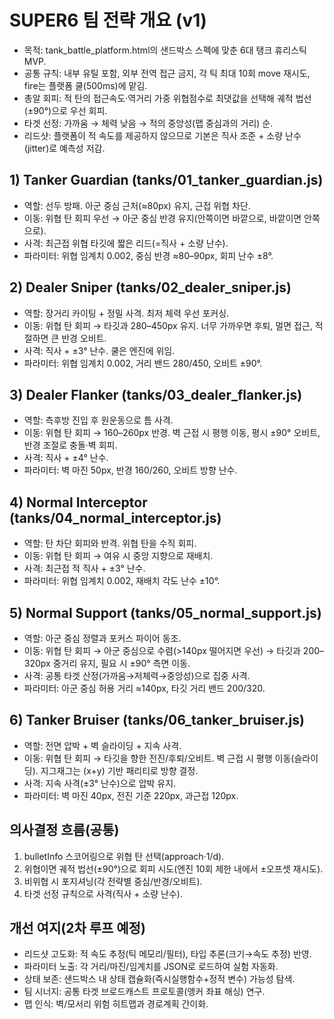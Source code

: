 # SUPER6 팀 전략 개요 (v1)

- 목적: tank_battle_platform.html의 샌드박스 스펙에 맞춘 6대 탱크 휴리스틱 MVP.
- 공통 규칙: 내부 유틸 포함, 외부 전역 접근 금지, 각 틱 최대 10회 move 재시도, fire는 플랫폼 쿨(500ms)에 맡김.
- 총알 회피: 적 탄의 접근속도·역거리 가중 위협점수로 최댓값을 선택해 궤적 법선(±90°)으로 우선 회피.
- 타겟 선정: 가까움 → 체력 낮음 → 적의 중앙성(맵 중심과의 거리) 순.
- 리드샷: 플랫폼이 적 속도를 제공하지 않으므로 기본은 직사 조준 + 소량 난수(jitter)로 예측성 저감.

## 1) Tanker Guardian (tanks/01_tanker_guardian.js)
- 역할: 선두 방패. 아군 중심 근처(≈80px) 유지, 근접 위협 차단.
- 이동: 위협 탄 회피 우선 → 아군 중심 반경 유지(안쪽이면 바깥으로, 바깥이면 안쪽으로).
- 사격: 최근접 위협 타깃에 짧은 리드(=직사 + 소량 난수).
- 파라미터: 위협 임계치 0.002, 중심 반경 ≈80–90px, 회피 난수 ±8°.

## 2) Dealer Sniper (tanks/02_dealer_sniper.js)
- 역할: 장거리 카이팅 + 정밀 사격. 최저 체력 우선 포커싱.
- 이동: 위협 탄 회피 → 타깃과 280–450px 유지. 너무 가까우면 후퇴, 멀면 접근, 적절하면 큰 반경 오비트.
- 사격: 직사 + ±3° 난수. 쿨은 엔진에 위임.
- 파라미터: 위협 임계치 0.002, 거리 밴드 280/450, 오비트 ±90°.

## 3) Dealer Flanker (tanks/03_dealer_flanker.js)
- 역할: 측후방 진입 후 원운동으로 틈 사격.
- 이동: 위협 탄 회피 → 160–260px 반경. 벽 근접 시 평행 이동, 평시 ±90° 오비트, 반경 조절로 충돌·벽 회피.
- 사격: 직사 + ±4° 난수.
- 파라미터: 벽 마진 50px, 반경 160/260, 오비트 방향 난수.

## 4) Normal Interceptor (tanks/04_normal_interceptor.js)
- 역할: 탄 차단 회피와 반격. 위협 탄을 수직 회피.
- 이동: 위협 탄 회피 → 여유 시 중앙 지향으로 재배치.
- 사격: 최근접 적 직사 + ±3° 난수.
- 파라미터: 위협 임계치 0.002, 재배치 각도 난수 ±10°.

## 5) Normal Support (tanks/05_normal_support.js)
- 역할: 아군 중심 정렬과 포커스 파이어 동조.
- 이동: 위협 탄 회피 → 아군 중심으로 수렴(>140px 떨어지면 우선) → 타깃과 200–320px 중거리 유지, 필요 시 ±90° 측면 이동.
- 사격: 공통 타겟 산정(가까움→저체력→중앙성)으로 집중 사격.
- 파라미터: 아군 중심 허용 거리 ≈140px, 타깃 거리 밴드 200/320.

## 6) Tanker Bruiser (tanks/06_tanker_bruiser.js)
- 역할: 전면 압박 + 벽 슬라이딩 + 지속 사격.
- 이동: 위협 탄 회피 → 타깃을 향한 전진/후퇴/오비트. 벽 근접 시 평행 이동(슬라이딩). 지그재그는 (x+y) 기반 패리티로 방향 결정.
- 사격: 지속 사격(±3° 난수)으로 압박 유지.
- 파라미터: 벽 마진 40px, 전진 기준 220px, 과근접 120px.

## 의사결정 흐름(공통)
1) bulletInfo 스코어링으로 위협 탄 선택(approach·1/d).
2) 위협이면 궤적 법선(±90°)으로 회피 시도(엔진 10회 제한 내에서 ±오프셋 재시도).
3) 비위협 시 포지셔닝(각 전략별 중심/반경/오비트).
4) 타겟 선정 규칙으로 사격(직사 + 소량 난수).

## 개선 여지(2차 루프 예정)
- 리드샷 고도화: 적 속도 추정(틱 메모리/필터), 타입 추론(크기→속도 추정) 반영.
- 파라미터 노출: 각 거리/마진/임계치를 JSON로 로드하여 실험 자동화.
- 상태 보존: 샌드박스 내 상태 캡슐화(즉시실행함수+정적 변수) 가능성 탐색.
- 팀 시너지: 공통 타겟 브로드캐스트 프로토콜(앵커 좌표 해싱) 연구.
- 맵 인식: 벽/모서리 위험 히트맵과 경로계획 간이화.

